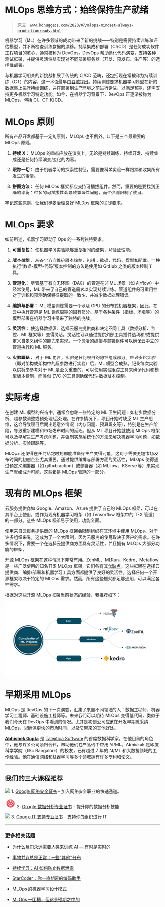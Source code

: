 # MLOps 思维方式：始终保持生产就绪

> 原文：[`www.kdnuggets.com/2023/07/mlops-mindset-always-productionready.html`](https://www.kdnuggets.com/2023/07/mlops-mindset-always-productionready.html)

机器学习（ML）在许多领域的成功带来了新的挑战——特别是需要持续训练和评估模型，并不断检查训练数据的漂移。持续集成和部署（CI/CD）是任何成功软件工程项目的核心，通常被称为 DevOps。DevOps 帮助简化代码演变，支持各种测试框架，并提供灵活性以实现对不同部署服务器（开发、预发布、生产等）的选择性部署。

与机器学习相关的新挑战扩展了传统的 CI/CD 范畴，还包括现在常被称为持续训练（CT）的内容，这一术语最早由[谷歌](https://cloud.google.com/architecture/mlops-continuous-delivery-and-automation-pipelines-in-machine-learning#mlops_level_1_ml_pipeline_automation)提出。持续训练要求机器学习模型在新的数据集上进行持续训练，并在部署到生产环境之前进行评估，以满足预期，还需支持更多机器学习特定功能。如今，在机器学习背景下，DevOps 正逐渐被称为 MLOps，包括 CI、CT 和 CD。

# MLOps 原则

所有产品开发都基于一定的原则，MLOps 也不例外。以下是三个最重要的 MLOps 原则。

1.  **持续 X：** MLOps 的重点应放在演变上，无论是持续训练、持续开发、持续集成还是任何持续演变/变化的内容。

1.  **跟踪一切：** 由于机器学习的探索性特征，需要像科学实验一样跟踪和收集所有发生的事情。

1.  **拼图方法：** 任何 MLOps 框架都应支持可插拔组件。然而，重要的是要找到正确的平衡：过多的可插拔性会导致兼容性问题，而过少则限制了使用。

牢记这些原则，让我们确定治理良好 MLOps 框架的关键要求。

# MLOps 要求

如前所述，机器学习驱动了 Ops 的一系列独特要求。

1.  **可重复性：** 使机器学习[实验能够重复](https://arxiv.org/pdf/2205.02302.pdf)相同的结果，以验证性能。

1.  **版本控制：** 从各个方向维护版本控制，包括：数据、代码、模型和配置。一种执行“数据-模型-代码”版本控制的方法是使用如 GitHub 之类的版本控制工具。

1.  **管道化：** 尽管基于有向无环图（DAG）的管道在非 ML 场景（如 Airflow）中经常使用，ML 带来了自己的管道需求以实现持续训练。管道组件的可重用性对于训练和预测确保特征提取的一致性，并减少数据处理错误。

1.  **编排与部署：** ML 模型训练需要一个涉及 GPU 的分布式机器框架，因此，在云中执行管道是 ML 训练周期的固有部分。基于各种条件（指标、环境等）的模型部署在机器学习中带来了独特的挑战。

1.  **灵活性：** 使选择数据源、选择云服务提供商和决定不同工具（数据分析、监控、ML 框架等）变得灵活。灵活性可以通过提供外部工具插件选项和/或提供定义自定义组件的能力来实现。一个灵活的编排与部署组件可以确保云中立的管道执行和 ML 服务。

1.  **实验跟踪：** 对于 ML 而言，实验是任何项目的隐性组成部分。经过多轮实验（即对架构或架构中的超参数进行实验）后，ML 模型会成熟。记录每次实验以供将来参考对于 ML 是至关重要的。可以使用实验跟踪工具来确保代码和模型版本控制，而类似 DVC 的工具则确保代码-数据版本控制。

# 实际考虑

在创建 ML 模型的兴奋中，通常会忽略一些特定的 ML 卫生问题：如初步数据分析、超参数调整或预处理/后处理。在许多情况下，项目开始时缺乏 ML 生产思维，这会导致项目后期出现意外情况（内存问题、预算超支等），特别是在生产阶段，导致重新建模和市场发布时间的延迟。但从 ML 项目开始就使用 MLOps 框架可以及早解决生产考虑问题，并强制实施系统化的方法来解决机器学习问题，如数据分析、实验跟踪等。

MLOps 还使得在任何给定时刻都能准备好生产变得可能。这对于需要更短市场发布时间的初创企业尤其重要。通过提供编排与部署方面的灵活性，MLOps 使得通过预定义编排器（如 github action）或部署器（如 MLflow、KServe 等）来实现生产就绪成为可能，这些都是 MLOps 管道的一部分。

# 现有的 MLOps 框架

云服务提供商如 Google、Amazon、Azure 提供了自己的 MLOps 框架，可以在其平台上使用，或作为现有机器学习框架（如 Tensorflow 框架中的 TFX 管道）的一部分。这些 MLOps 框架易于使用，功能全面。

使用来自云服务提供商的 MLOps 框架会限制组织在其环境中使用 MLOps。对于许多组织来说，这成为了一个大限制，因为云服务的使用取决于客户的需求。在许多情况下，需要一个在选择云提供商方面具有灵活性，并且拥有 MLOps 大部分功能的框架。

开源 MLOps 框架在这种情况下非常有用。ZenML、MLRun、Kedro、Metaflow 是一些广泛使用的知名开源 MLOps 框架，它们各有其[优缺点](https://neptune.ai/blog/best-workflow-and-pipeline-orchestration-tools)。这些框架在选择云提供商、编排/部署和机器学习工具方面都提供了良好的灵活性。选择任何一个开源框架取决于特定的 MLOps 需求。然而，所有这些框架都足够通用，可以满足各种需求。

根据对这些开源 MLOps 框架当前状态的经验，我推荐如下：

![MLOps 思维：始终准备好生产](img/0d0ac09f1b7ca735b447aaf21b162b37.png)

# 早期采用 MLOps

MLOps 是 DevOps 的下一次演变，汇集了来自不同领域的人：数据工程师、机器学习工程师、基础设施工程师等。未来我们可以期待 MLOps 变得低代码，类似于我们今天在 DevOps 中看到的情况。尤其是初创公司应该在开发早期就采纳 MLOps，以确保更快的市场时间，以及它带来的其他好处。

**[Abhishek Gupta](https://www.linkedin.com/in/abhishek-gupta-93a6808/)** 是 [Talentica Software](https://www.talentica.com/) 的首席数据科学家。在他目前的角色中，他与许多公司紧密合作，帮助他们在产品线中应用 AI/ML。Abhishek 是印度科学学院（IISc Bangalore）的校友，已有超过 7 年的 AI/ML 和大数据领域的工作经验。他在通信网络和机器学习等多个领域拥有许多专利和论文。

* * *

## 我们的三大课程推荐

![](img/0244c01ba9267c002ef39d4907e0b8fb.png) 1\. [Google 网络安全证书](https://www.kdnuggets.com/google-cybersecurity) - 加入网络安全职业的快速通道。

![](img/e225c49c3c91745821c8c0368bf04711.png) 2\. [Google 数据分析专业证书](https://www.kdnuggets.com/google-data-analytics) - 提升你的数据分析技能

![](img/0244c01ba9267c002ef39d4907e0b8fb.png) 3\. [Google IT 支持专业证书](https://www.kdnuggets.com/google-itsupport) - 支持你的组织进行 IT

* * *

### 更多相关话题

+   [为什么我们永远需要人类来训练 AI — 有时是实时的](https://www.kdnuggets.com/2021/12/why-we-need-humans-training-ai.html)

+   [事物并非总是正常：一些“其他”分布](https://www.kdnuggets.com/2023/01/things-arent-always-normal-distributions.html)

+   [持续学习：AI 如何防止数据泄露](https://www.kdnuggets.com/2023/07/always-learning-ai-prevents-data-breaches.html)

+   [StarCoder：你一直想要的编码助手](https://www.kdnuggets.com/2023/05/starcoder-coding-assistant-always-wanted.html)

+   [MLOps 的机器学习设计模式](https://www.kdnuggets.com/2022/02/design-patterns-machine-learning-mlops.html)

+   [MLOps 一团糟，但这是预期之中的](https://www.kdnuggets.com/2022/03/mlops-mess-expected.html)
